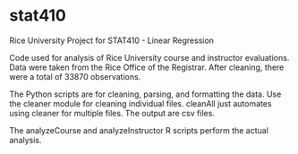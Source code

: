 # stat410
Rice University
Project for STAT410 - Linear Regression

Code used for analysis of Rice University course and instructor evaluations. Data were taken from the Rice Office of the Registrar. After cleaning, there were a total of 33870 observations.

The Python scripts are for cleaning, parsing, and formatting the data. Use the cleaner module for cleaning individual files. cleanAll just automates using cleaner for multiple files. The output are csv files.

The analyzeCourse and analyzeInstructor R scripts perform the actual analysis.